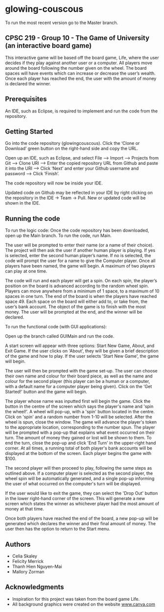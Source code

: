 # glowing-couscous

To run the most recent version go to the Master branch.

## CPSC 219 - Group 10 - The Game of University (an interactive board game)

This interactive game will be based off the board game, Life, where the user decides if they play against another user or a computer. All players move around the board following the number given on the wheel. The board spaces will have events which can increase or decrease the user’s wealth. Once each player has reached the end, the user with the amount of money is declared the winner.

## Prerequisites

An IDE, such as Eclipse, is required to implement and run the code from the repository. 

## Getting Started

Go into the code repository (glowingcouscous). Click the ‘Clone or Download’ green button on the right-hand side and copy the URL.

Open up an IDE, such as Eclipse, and select File —> Import —> Projects from Git —> Clone URI —> Enter the copied repository URL from Github and paste it into the URI —> Click ‘Next’ and enter your Github username and password —> Click ‘Finish’.

The code repository will now be inside your IDE. 

Updated code on Github may be reflected in your IDE by right clicking on the repository in the IDE -> Team -> Pull. New or updated code will be shown in the IDE.

## Running the code

To run the logic code:
Once the code repository has been downloaded, open up the Main branch. To run the code, run Main.

The user will be prompted to enter their name (or a name of their choice). The project will then ask the user if another human player is playing. If yes is selected, enter the second human player’s name. If no is selected, the code will prompt the user for a name to give the Computer player. Once all players have been named, the game will begin. A maximum of two players can play at one time.

The code will run and each player will get a spin. On each spin, the player’s position on the board is advanced according to the random wheel spin. Players can move anywhere from a minimum of 1 space, to a maximum of 10 spaces in one turn. The end of the board is when the players have reached space 49. Each space on the board will either add to, or take from, the user’s bank account. The object of the game is to finish with the most money.  The user will be prompted at the end, and the winner will be declared. 

To run the functional code (with GUI applications):

Open up the branch called GUIMain and run the code. 

A start screen will appear with three options: Start New Game, About, and Exit Game. If the user clicks on 'About', they will be given a brief description of the game and how to play. If the user selects 'Start New Game', the game will begin.

The user will then be prompted with the game set-up. The user can choose their own name and colour for their board piece, as well as the name and colour for the second player (this player can be a human or a computer, with a default name for a computer player being given). Click on the 'Get Started!' button and the game will begin. 

The player whose name was inputted first will begin the game. Click the button in the centre of the screen which says the player's name and 'spin the wheel!'. A wheel will pop-up, with a 'spin' button located in the centre. Click on 'spin' and a random number from 1-10 will be selected. After the wheel is spun, close the window. The game will advance the player's token to the appropriate location, corresponding to the number spun. The player will be prompted with a pop-up that explains what event occurred on their turn. The amount of money they gained or lost will be shown to them. To end the turn, close the pop-up and click 'End Turn' in the upper-right hand corner. At all times, a running total of both player's bank accounts will be displayed at the bottom of the screen. Each player begins the game with $100. 

The second player will then proceed to play, following the same steps as outlined above. If a computer player is selected as the second player, the wheel spin will be automatically generated, and a single pop-up informing the user of what occurred on the computer's turn will be displayed.

If the user would like to exit the game, they can select the 'Drop Out' button in the lower right-hand corner of the screen. This will generate a new screen which states the winner as whichever player had the most amount of money at that time. 

Once both players have reached the end of the board, a new pop-up will be generated which declares the winner and their final amount of money. The user then has the option to return to the Start menu.

## Authors

- Celia Skaley
- Felicity Merrick
- Thanh Hien Nguyen-Mai
- Mallory Zorman

## Acknowledgments

- Inspiration for this project was taken from the board game Life.
- All background graphics were created on the website www.canva.com
